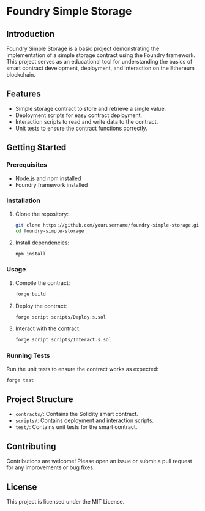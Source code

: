 # Foundry Simple Storage

## Introduction

Foundry Simple Storage is a basic project demonstrating the implementation of a simple storage contract using the Foundry framework. This project serves as an educational tool for understanding the basics of smart contract development, deployment, and interaction on the Ethereum blockchain.

## Features

- Simple storage contract to store and retrieve a single value.
- Deployment scripts for easy contract deployment.
- Interaction scripts to read and write data to the contract.
- Unit tests to ensure the contract functions correctly.

## Getting Started

### Prerequisites

- Node.js and npm installed
- Foundry framework installed

### Installation

1. Clone the repository:
   ```sh
   git clone https://github.com/yourusername/foundry-simple-storage.git
   cd foundry-simple-storage
   ```

2. Install dependencies:
   ```sh
   npm install
   ```

### Usage

1. Compile the contract:
   ```sh
   forge build
   ```

2. Deploy the contract:
   ```sh
   forge script scripts/Deploy.s.sol
   ```

3. Interact with the contract:
   ```sh
   forge script scripts/Interact.s.sol
   ```

### Running Tests

Run the unit tests to ensure the contract works as expected:
```sh
forge test
```

## Project Structure

- `contracts/`: Contains the Solidity smart contract.
- `scripts/`: Contains deployment and interaction scripts.
- `test/`: Contains unit tests for the smart contract.

## Contributing

Contributions are welcome! Please open an issue or submit a pull request for any improvements or bug fixes.

## License

This project is licensed under the MIT License.
